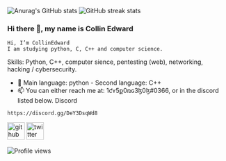 ![Anurag's GitHub stats](https://github-readme-stats.vercel.app/api?username=CollinEdward&theme=prussian&show_icons=true)
![GitHub streak stats](https://github-readme-streak-stats.herokuapp.com/?user=CollinEdward)

### Hi there 👋, my name is Collin Edward
    Hi, I’m CollinEdward
    I am studying python, C, C++ and computer science.

Skills: Python, C++, computer sience, pentesting (web), networking, hacking / cybersecurity.

- 🌱 Main language: python - Second language: C++ 
- 📫 You can either reach me at: 1ƈʏ5ք0ռɢ3ɮ0ɮ#0366, or in the discord listed below.
Discord
```
https://discord.gg/DeY3DsqWd8

```
[<img src='https://cdn.jsdelivr.net/npm/simple-icons@3.0.1/icons/github.svg' alt='github' height='40'>](https://github.com/CollinEdward)  [<img src='https://cdn.jsdelivr.net/npm/simple-icons@3.0.1/icons/twitter.svg' alt='twitter' height='40'>](https://twitter.com/1cy5p0ng3b0b)  

![Profile views](https://gpvc.arturio.dev/CollinEdward)

